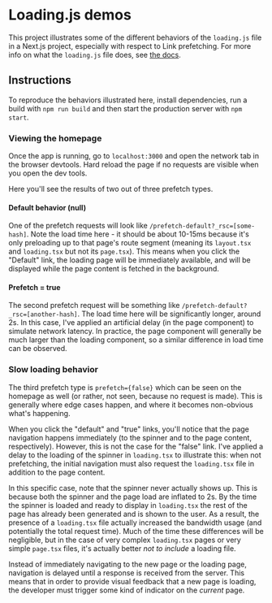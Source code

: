 # Loading.js demos

This project illustrates some of the different behaviors of the `loading.js` file in a Next.js project, especially with respect to Link prefetching. For more info on what the `loading.js` file does, see [the docs](https://nextjs.org/docs/app/api-reference/file-conventions/loading).

## Instructions

To reproduce the behaviors illustrated here, install dependencies, run a build with `npm run build` and then start the production server with `npm start`.

### Viewing the homepage

Once the app is running, go to `localhost:3000` and open the network tab in the browser devtools. Hard reload the page if no requests are visible when you open the dev tools.

Here you'll see the results of two out of three prefetch types.

#### Default behavior (null)

One of the prefetch requests will look like `/prefetch-default?_rsc=[some-hash]`. Note the load time here - it should be about 10-15ms because it's only preloading up to that page's route segment (meaning its `layout.tsx` and `loading.tsx` but not its `page.tsx`). This means when you click the "Default" link, the loading page will be immediately available, and will be displayed while the page content is fetched in the background.

#### Prefetch = true

The second prefetch request will be something like `/prefetch-default?_rsc=[another-hash]`. The load time here will be significantly longer, around 2s. In this case, I've applied an artificial delay (in the page component) to simulate network latency. In practice, the page component will generally be much larger than the loading component, so a similar difference in load time can be observed.

### Slow loading behavior

The third prefetch type is `prefetch={false}` which can be seen on the homepage as well (or rather, not seen, because no request is made). This is generally where edge cases happen, and where it becomes non-obvious what's happening.

When you click the "default" and "true" links, you'll notice that the page navigation happens immediately (to the spinner and to the page content, respectively). However, this is not the case for the "false" link. I've applied a delay to the loading of the spinner in `loading.tsx` to illustrate this: when not prefetching, the initial navigation must also request the `loading.tsx` file in addition to the page content.

In this specific case, note that the spinner never actually shows up. This is because both the spinner and the page load are inflated to 2s. By the time the spinner is loaded and ready to display in `loading.tsx` the rest of the page has already been generated and is shown to the user. As a result, the presence of a `loading.tsx` file actually increased the bandwidth usage (and potentially the total request time). Much of the time these differences will be negligible, but in the case of very complex `loading.tsx` pages or very simple `page.tsx` files, it's actually better *not to include* a loading file.

Instead of immediately navigating to the new page or the loading page, navigation is delayed until a response is received from the server. This means that in order to provide visual feedback that a new page is loading, the developer must trigger some kind of indicator on the *current* page.
